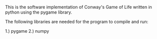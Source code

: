 This is the software implementation of Conway's Game of Life written in python using the pygame library.

The following libraries are needed for the program to compile and run:

1.) pygame
2.) numpy
